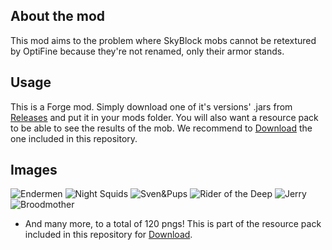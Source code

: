 ## About the mod
This mod aims to the problem where SkyBlock mobs cannot be retextured by OptiFine because they're not renamed, only their armor stands.

## Usage
This is a Forge mod. Simply download one of it's versions' .jars from [Releases](https://github.com/Moulberry/SBCustomMobTex/releases) and put it in your mods folder.
You will also want a resource pack to be able to see the results of the mob. We recommend to [Download](https://github.com/Moulberry/SBCustomMobTex/raw/master/SkyMobs.zip) the one included in this repository.

## Images
![Endermen](https://media.discordapp.net/attachments/673262616965283880/673663562207461427/2020-02-02_23.58.21.png)
![Night Squids](https://media.discordapp.net/attachments/673262616965283880/673662544245686297/2020-02-02_23.png)
![Sven&Pups](https://media.discordapp.net/attachments/673262616965283880/675056098834645045/SPOILER_unknown.png)
![Rider of the Deep](https://media.discordapp.net/attachments/673262616965283880/674706674791088148/unknown.png?width=194&height=320)
![Jerry](https://media.discordapp.net/attachments/673262616965283880/676137332776239104/unknown.png)
![Broodmother](https://media.discordapp.net/attachments/673262616965283880/674329769202024471/unknown.png)
* And many more, to a total of 120 pngs! This is part of the resource pack included in this repository for [Download](https://github.com/Moulberry/SBCustomMobTex/raw/master/SkyMobs.zip).
